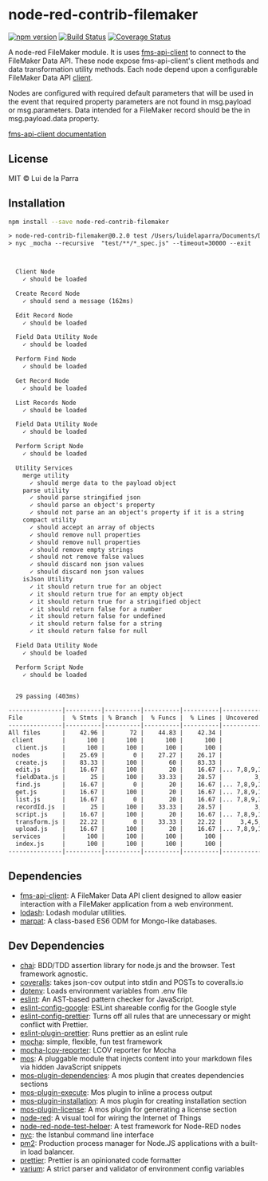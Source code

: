 
# node-red-contrib-filemaker

[![npm version](https://img.shields.io/npm/v/node-red-contrib-filemaker.svg)](https://www.npmjs.com/package/node-red-contrib-filemaker) [![Build Status](https://img.shields.io/travis/Luidog/node-red-contrib-filemaker/master.svg)](https://travis-ci.org/Luidog/node-red-contrib-filemaker) [![Coverage Status](https://img.shields.io/coveralls/Luidog/node-red-contrib-filemaker/master.svg)](https://coveralls.io/r/Luidog/node-red-contrib-filemaker?branch=master)

A node-red FileMaker module. It is uses [fms-api-client](https://github.com/Luidog/fms-api-client) to connect to the FileMaker Data API. These node expose fms-api-client's client methods and data transformation utility methods. Each node depend upon a configurable FileMaker Data API [client](https://github.com/Luidog/fms-api-client#client-creation). 

Nodes are configured with required default parameters that will be used in the event that required property parameters are not found in msg.payload or msg.parameters. Data intended for a FileMaker record should be the in msg.payload.data property.

[fms-api-client documentation](https://luidog.github.io/fms-api-client/)

## License

MIT © Lui de la Parra

## Installation

```sh
npm install --save node-red-contrib-filemaker
```

```default
> node-red-contrib-filemaker@0.2.0 test /Users/luidelaparra/Documents/Development/node-red-contrib-filemaker
> nyc _mocha --recursive  "test/**/*_spec.js" --timeout=30000 --exit



  Client Node
    ✓ should be loaded

  Create Record Node
    ✓ should send a message (162ms)

  Edit Record Node
    ✓ should be loaded

  Field Data Utility Node
    ✓ should be loaded

  Perform Find Node
    ✓ should be loaded

  Get Record Node
    ✓ should be loaded

  List Records Node
    ✓ should be loaded

  Field Data Utility Node
    ✓ should be loaded

  Perform Script Node
    ✓ should be loaded

  Utility Services
    merge utility
      ✓ should merge data to the payload object
    parse utility
      ✓ should parse stringified json
      ✓ should parse an object's property
      ✓ should not parse an an object's property if it is a string
    compact utility
      ✓ should accept an array of objects
      ✓ should remove null properties
      ✓ should remove null properties
      ✓ should remove empty strings
      ✓ should not remove false values
      ✓ should discard non json values
      ✓ should discard non json values
    isJson Utility
      ✓ it should return true for an object
      ✓ it should return true for an empty object
      ✓ it should return true for a stringified object
      ✓ it should return false for a number
      ✓ it should return false for undefined
      ✓ it should return false for a string
      ✓ it should return false for null

  Field Data Utility Node
    ✓ should be loaded

  Perform Script Node
    ✓ should be loaded


  29 passing (403ms)

---------------|----------|----------|----------|----------|-------------------|
File           |  % Stmts | % Branch |  % Funcs |  % Lines | Uncovered Line #s |
---------------|----------|----------|----------|----------|-------------------|
All files      |    42.96 |       72 |    44.83 |    42.34 |                   |
 client        |      100 |      100 |      100 |      100 |                   |
  client.js    |      100 |      100 |      100 |      100 |                   |
 nodes         |    25.69 |        0 |    27.27 |    26.17 |                   |
  create.js    |    83.33 |      100 |       60 |    83.33 |             16,17 |
  edit.js      |    16.67 |      100 |       20 |    16.67 |... 7,8,9,14,16,17 |
  fieldData.js |       25 |      100 |    33.33 |    28.57 |         3,4,5,6,7 |
  find.js      |    16.67 |        0 |       20 |    16.67 |... 7,8,9,14,17,19 |
  get.js       |    16.67 |      100 |       20 |    16.67 |... 7,8,9,14,16,17 |
  list.js      |    16.67 |        0 |       20 |    16.67 |... 7,8,9,14,17,19 |
  recordId.js  |       25 |      100 |    33.33 |    28.57 |         3,4,5,6,7 |
  script.js    |    16.67 |      100 |       20 |    16.67 |... 7,8,9,14,16,17 |
  transform.js |    22.22 |        0 |    33.33 |    22.22 |     3,4,5,6,7,8,9 |
  upload.js    |    16.67 |      100 |       20 |    16.67 |... 7,8,9,14,16,17 |
 services      |      100 |      100 |      100 |      100 |                   |
  index.js     |      100 |      100 |      100 |      100 |                   |
---------------|----------|----------|----------|----------|-------------------|
```

## <a name="dependencies">Dependencies</a>

- [fms-api-client](https://github.com/Luidog/fms-api-client): A FileMaker Data API client designed to allow easier interaction with a FileMaker application from a web environment.
- [lodash](https://github.com/lodash/lodash): Lodash modular utilities.
- [marpat](https://github.com/luidog/marpat): A class-based ES6 ODM for Mongo-like databases.

## <a name="dev-dependencies">Dev Dependencies</a>

- [chai](https://github.com/chaijs/chai): BDD/TDD assertion library for node.js and the browser. Test framework agnostic.
- [coveralls](https://github.com/nickmerwin/node-coveralls): takes json-cov output into stdin and POSTs to coveralls.io
- [dotenv](https://github.com/motdotla/dotenv): Loads environment variables from .env file
- [eslint](https://github.com/eslint/eslint): An AST-based pattern checker for JavaScript.
- [eslint-config-google](https://github.com/google/eslint-config-google): ESLint shareable config for the Google style
- [eslint-config-prettier](https://github.com/prettier/eslint-config-prettier): Turns off all rules that are unnecessary or might conflict with Prettier.
- [eslint-plugin-prettier](https://github.com/prettier/eslint-plugin-prettier): Runs prettier as an eslint rule
- [mocha](https://github.com/mochajs/mocha): simple, flexible, fun test framework
- [mocha-lcov-reporter](https://github.com/StevenLooman/mocha-lcov-reporter): LCOV reporter for Mocha
- [mos](https://github.com/mosjs/mos): A pluggable module that injects content into your markdown files via hidden JavaScript snippets
- [mos-plugin-dependencies](https://github.com/mosjs/mos/tree/master/packages/mos-plugin-dependencies): A mos plugin that creates dependencies sections
- [mos-plugin-execute](https://github.com/team-767/mos-plugin-execute): Mos plugin to inline a process output
- [mos-plugin-installation](https://github.com/mosjs/mos/tree/master/packages/mos-plugin-installation): A mos plugin for creating installation section
- [mos-plugin-license](https://github.com/mosjs/mos-plugin-license): A mos plugin for generating a license section
- [node-red](https://github.com/node-red/node-red): A visual tool for wiring the Internet of Things
- [node-red-node-test-helper](https://github.com/node-red/node-red-node-test-helper): A test framework for Node-RED nodes
- [nyc](https://github.com/istanbuljs/nyc): the Istanbul command line interface
- [pm2](https://github.com/Unitech/pm2): Production process manager for Node.JS applications with a built-in load balancer.
- [prettier](https://github.com/prettier/prettier): Prettier is an opinionated code formatter
- [varium](https://npmjs.org/package/varium): A strict parser and validator of environment config variables

